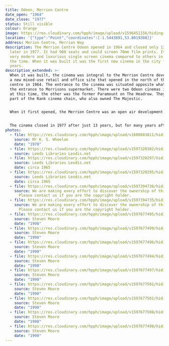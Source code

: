 ```yaml
---
title: Odeon, Merrion Centre
date_open: "1964"
date_close: "1977"
status: Still visible
colour: Orange
image: https://res.cloudinary.com/hpph/image/upload/v1596451156/hidinginplainsight/odeon.svg
location: '{"type":"Point","coordinates":[-1.5443891,53.8019308]}'
address: Merion Centre, Merrion Way
description: The Merrion Centre Odeon opened in 1964 and closed only 13 years
  later in 1977. It had 900 seats and could screen 70mm film prints. It was a
  very modern and luxurious single screen cinema compared to others in Leeds at
  the time. When it was built it was the first new cinema in the city for 30
  years.
description_extended: >-
  When it was built, the cinema was integral to the Merrion Centre development,
  a new mixed-use retail and office site that opened in the north of the city
  centre in 1964. The entrance to the cinema was situated opposite what is now
  the entrance to Morrisons supermarket. There were two Odeon cinemas in Leeds
  at this time, the other was the former Paramount on The Headrow. They were
  part of the Rank cinema chain, who also owned The Majestic. 


  When it first opened, the Merrion Centre was an open air development. It was claimed that it was the biggest shopping centre of its kind, although it was quickly eclipsed by Birmingham's Bull Ring centre which opened later the same year. In the early 1970s the Merrion House office block was added, which was occupied by Leeds City Council. The centre was also enclosed with a roof and the cinema was accessed through a set of doors on a balcony above the ground floor shopping level. 


  The cinema closed in 1977 after just 13 years, but for many years afterwards the boarded-up entrances could still be seen from within the Merrion Centre atrium. Much of the cinema's interior remained intact, hidden away from the public apart from on the occasional Heritage Open Day event, but the old cinema fittings have now been removed and the site is ready for a new development.
photos:
  - file: https://res.cloudinary.com/hpph/image/upload/v1600603811/hidinginplainsight/Odeon_Merrion_K._S._Wheelan_20041210_89648074.jpg
    source: Mr K. S. Wheelan
    date: "1970"
  - file: https://res.cloudinary.com/hpph/image/upload/v1597320302/hidinginplainsight/Odeon_Merrion_Leeds_Libraries_2003102_19016665.jpg
    source: Leeds Libraries Leodis.net
  - file: https://res.cloudinary.com/hpph/image/upload/v1597320297/hidinginplainsight/Odeon_Merrion_Leeds_Libraries_20041027_58658999.jpg
    source: Leeds Libraries Leodis.net
    date: circa 1965
  - file: https://res.cloudinary.com/hpph/image/upload/v1597320295/hidinginplainsight/Odeon_Merrion_Leeds_Libraries_20041027_31448000.jpg
    source: Leeds Libraries Leodis.net
    date: circa 1965
  - file: https://res.cloudinary.com/hpph/image/upload/v1597394736/hidinginplainsight/Odeon_Merrion.jpg
    source: We are making every effort to discover the ownership of this photo.
      Please contact us if you are the copyright holder.
  - file: https://res.cloudinary.com/hpph/image/upload/v1597394735/hidinginplainsight/Odeon_Merrion_01.jpg
    source: We are making every effort to discover the ownership of this photo.
      Please contact us if you are the copyright holder.
  - file: https://res.cloudinary.com/hpph/image/upload/v1597677495/hidinginplainsight/Odeon_Merrion03.jpg
    source: Steven Moore
    date: "1990"
  - file: https://res.cloudinary.com/hpph/image/upload/v1597677499/hidinginplainsight/Odeon_Merrion07.jpg
    source: Steven Moore
    date: "1990"
  - file: https://res.cloudinary.com/hpph/image/upload/v1597677496/hidinginplainsight/Odeon_Merrion04.jpg
    source: Steven Moore
    date: "1990"
  - file: https://res.cloudinary.com/hpph/image/upload/v1597677494/hidinginplainsight/Odeon_Merrion02.jpg
    source: Steven Moore
    date: "1990"
  - file: https://res.cloudinary.com/hpph/image/upload/v1597677497/hidinginplainsight/Odeon_Merrion05.jpg
    source: Steven Moore
    date: "1990"
  - file: https://res.cloudinary.com/hpph/image/upload/v1597677501/hidinginplainsight/Odeon_Merrion08.jpg
    source: Steven Moore
    date: "1990"
  - file: https://res.cloudinary.com/hpph/image/upload/v1597677501/hidinginplainsight/Odeon_Merrion09.jpg
    source: Steven Moore
    date: "1990"
  - file: https://res.cloudinary.com/hpph/image/upload/v1597677500/hidinginplainsight/Odeon_Merrion01.jpg
    source: Steven Moore
    date: "1990"
  - file: https://res.cloudinary.com/hpph/image/upload/v1597677498/hidinginplainsight/Odeon_Merrion06.jpg
    source: Steven Moore
    date: "1990"
---
```

